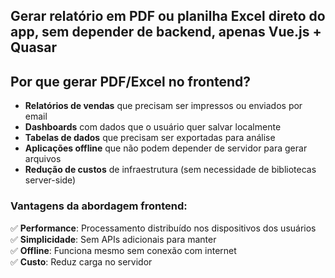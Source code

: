 ## Gerar  relatório em PDF ou  planilha Excel direto do  app, sem depender de backend, apenas Vue.js + Quasar
## Por que gerar PDF/Excel no frontend?

- **Relatórios de vendas** que precisam ser impressos ou enviados por email
- **Dashboards** com dados que o usuário quer salvar localmente
- **Tabelas de dados** que precisam ser exportadas para análise
- **Aplicações offline** que não podem depender de servidor para gerar arquivos
- **Redução de custos** de infraestrutura (sem necessidade de bibliotecas server-side)

### Vantagens da abordagem frontend:
✅ **Performance**: Processamento distribuído nos dispositivos dos usuários  
✅ **Simplicidade**: Sem APIs adicionais para manter  
✅ **Offline**: Funciona mesmo sem conexão com internet  
✅ **Custo**: Reduz carga no servidor  


